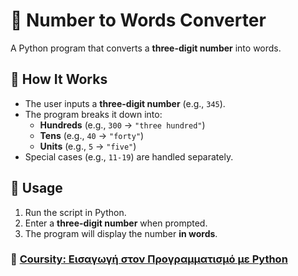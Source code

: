 # 🔢 Number to Words Converter

A Python program that converts a **three-digit number** into words.

## 📝 How It Works
- The user inputs a **three-digit number** (e.g., `345`).
- The program breaks it down into:
  - **Hundreds** (e.g., `300` → `"three hundred"`)
  - **Tens** (e.g., `40` → `"forty"`)
  - **Units** (e.g., `5` → `"five"`)
- Special cases (e.g., `11-19`) are handled separately.

## 🚀 Usage
1. Run the script in Python.
2. Enter a **three-digit number** when prompted.
3. The program will display the number **in words**.

### 🔗 [Coursity: Εισαγωγή στον Προγραμματισμό με Python](https://coursity.gr/)
